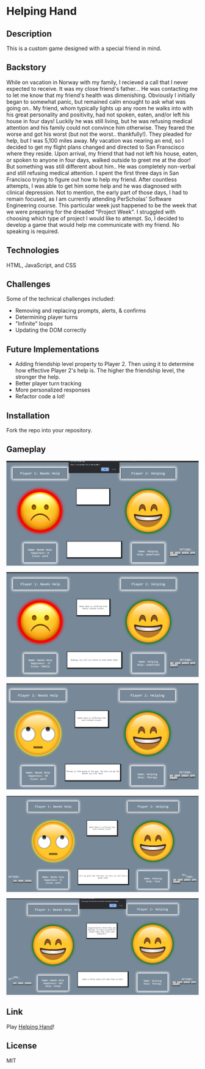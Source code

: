 # Helping Hand


## Description

This is a custom game designed with a special friend in mind.

## Backstory

While on vacation in Norway with my family, I recieved a call that I never expected to receive. It was my close friend's father... He was contacting me to let me know that my friend's health was dimenishing. Obviously I initially began to somewhat panic, but remained calm enought to ask what was going on.. My friend, whom typically lights up any room he walks into with his great personality and positivity, had not spoken, eaten, and/or left his house in four days! Luckily he was still living, but he was refusing medical attention and his family could not convince him otherwise. They feared the worse and got his worst (but not the worst.. thankfully!). They pleaded for help, but I was 5,100 miles away. My vacation was nearing an end, so I decided to get my flight plans changed and directed to San Franscisco where they reside. Upon arrival, my friend that had not left his house, eaten, or spoken to anyone in four days, walked outside to greet me at the door! But something was still different about him.. He was completely non-verbal and still refusing medical attention. I spent the first three days in San Francisco trying to figure out how to help my friend. After countless attempts, I was able to get him some help and he was diagnosed with clinical depression. Not to mention, the early part of those days, I had to remain focused, as I am currently attending PerScholas' Software Engineering course. This particular week just happened to be the week that we were preparing for the dreaded "Project Week". I struggled with choosing which type of project I would like to attempt. So, I decided to develop a game that would help me communicate with my friend. No speaking is required.

## Technologies 

HTML, JavaScript, and CSS


## Challenges

Some of the technical challenges included:

- Removing and replacing prompts, alerts, & confirms
- Determining player turns
- "Infinite" loops
- Updating the DOM correctly


## Future Implementations

- Adding friendship level property to Player 2. Then using it to determine how effective Player 2's help is. The higher the friendship level, the stronger the help.
- Better player turn tracking
- More personalized responses
- Refactor code a lot!


## Installation

Fork the repo into your repository.


## Gameplay

![Img-1](./images/helpingHand-1.JPG)

![Img-2](./images/helpingHand-2.JPG)

![Img-3](./images/helpingHand-3.JPG)

![Img-4](./images/helpingHand-4.JPG)

![Img-5](./images/helpingHand-5.JPG)

## Link
Play [Helping Hand](https://ncrawford22.github.io/helpingHand/ "Game Link")!


## License

MIT